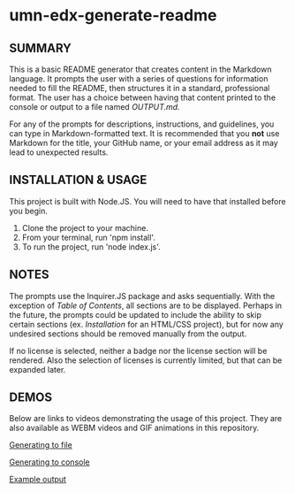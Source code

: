 # umn-edx-generate-readme

## SUMMARY
This is a basic README generator that creates content in the Markdown language.  It prompts the user with a series of questions for information needed to fill the README, then structures it in a standard, professional format.  The user has a choice between having that content printed to the console or output to a file named *OUTPUT.md*.

For any of the prompts for descriptions, instructions, and guidelines, you can type in Markdown-formatted text.  It is recommended that you **not** use Markdown for the title, your GitHub name, or your email address as it may lead to unexpected results.

## INSTALLATION & USAGE
This project is built with Node.JS.  You will need to have that installed before you begin.
1. Clone the project to your machine.
2. From your terminal, run 'npm install'.
3. To run the project, run 'node index.js'.

## NOTES
The prompts use the Inquirer.JS package and asks sequentially.  With the exception of *Table of Contents*, all sections are to be displayed.  Perhaps in the future, the prompts could be updated to include the ability to skip certain sections (ex. *Installation* for an HTML/CSS project), but for now any undesired sections should be removed manually from the output.

If no license is selected, neither a badge nor the license section will be rendered.  Also the selection of licenses is currently limited, but that can be expanded later.

## DEMOS
Below are links to videos demonstrating the usage of this project.  They are also available as WEBM videos and GIF animations in this repository.

[Generating to file](https://www.youtube.com/watch?v=wrKO0HJLGvg)

[Generating to console](https://www.youtube.com/watch?v=b-qo3kvrpnk)

[Example output](./EXAMPLE_OUTPUT.md)
